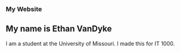 ### My Website

## My name is Ethan VanDyke

I am a student at the University of Missouri. I made this for IT 1000. 
